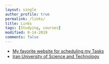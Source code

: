 ```yaml
---
layout: single
author_profile: true
permalink: /links/
title: Links
tags: [Studying, courses]
modified: 9-14-2019
comments: false
---
```



* [My favorite website for scheduling my Tasks](https://www.notion.so)
* [Iran University of Science and Technology](http://www.iust.ac.ir/)
